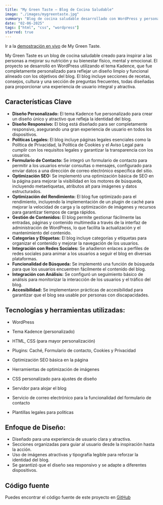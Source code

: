 ```yaml
---
title: "My Green Taste — Blog de Cocina Saludable"
image: "./images/mygreentaste.jpg"
summary: "Blog de cocina saludable desarrollado con WordPress y personalizado con el tema Kadence. Incluye diseño personalizado, optimización, políticas legales y un formulario de contacto funcional."
date: "02-06-2025"
tags: ["html", "css", "wordpress"]
starred: true
---
```


<div class="container content-grid">

Ir a la [demostración en vivo](https://mygreentaste.com/) de My Green Taste.

My Green Taste es un blog de cocina saludable creado para inspirar a las personas a mejorar su nutrición y su bienestar físico, mental y emocional.
El proyecto se desarrolló en WordPress utilizando el tema Kadence, que fue completamente personalizado para reflejar un diseño limpio y funcional alineado con los objetivos del blog.
El blog incluye secciones de recetas, consejos, cultura y una sección de preguntas frecuentes, todas diseñadas para proporcionar una experiencia de usuario integral y atractiva.

## Características Clave

- **Diseño Personalizado:** El tema Kadence fue personalizado para crear un diseño único y atractivo que refleja la identidad del blog.
- **Diseño Responsivo:** El blog está diseñado para ser completamente responsivo, asegurando una gran experiencia de usuario en todos los dispositivos.
- **Políticas Legales:** El blog incluye páginas legales esenciales como la Política de Privacidad, la Política de Cookies y el Aviso Legal para cumplir con los requisitos legales y garantizar la transparencia con los usuarios.
- **Formulario de Contacto:** Se integró un formulario de contacto para permitir a los usuarios enviar consultas o mensajes, configurado para enviar datos a una dirección de correo electrónico específica del sitio.
- **Optimización SEO:** Se implementó una optimización básica de SEO en la página para mejorar la visibilidad en los motores de búsqueda, incluyendo metaetiquetas, atributos alt para imágenes y datos estructurados.
- **Optimización del Rendimiento:** El blog fue optimizado para el rendimiento, incluyendo la implementación de un plugin de caché para mejorar la velocidad de carga y la optimización de imágenes y recursos para garantizar tiempos de carga rápidos.
- **Gestión de Contenidos:**
  El blog permite gestionar fácilmente las entradas, páginas y contenido multimedia a través de la interfaz de administración de WordPress, lo que facilita la actualización y el mantenimiento del contenido.
- **Categorías y Etiquetas:** El blog incluye categorías y etiquetas para organizar el contenido y mejorar la navegación de los usuarios.
- **Integración con Redes Sociales:** Se añadieron enlaces a perfiles de redes sociales para animar a los usuarios a seguir el blog en diversas plataformas.
- **Funcionalidad de Búsqueda:** Se implementó una función de búsqueda para que los usuarios encuentren fácilmente el contenido del blog.
- **Integración con Análisis:** Se configuró un seguimiento básico de análisis para monitorizar la interacción de los usuarios y el tráfico del blog.
- **Accesibilidad:** Se implementaron prácticas de accesibilidad para garantizar que el blog sea usable por personas con discapacidades.

## Tecnologías y herramientas utilizadas:

- WordPress

- Tema Kadence (personalizado)

- HTML, CSS (para mayor personalización)

- Plugins: Caché, Formulario de contacto, Cookies y Privacidad

- Optimización SEO básica en la página

- Herramientas de optimización de imágenes

- CSS personalizado para ajustes de diseño

- Servidor para alojar el blog

- Servicio de correo electrónico para la funcionalidad del formulario de contacto

- Plantillas legales para políticas

## Enfoque de Diseño:

- Diseñado para una experiencia de usuario clara y atractiva.
- Secciones organizadas para guiar al usuario desde la inspiración hasta la acción.
- Uso de imágenes atractivas y tipografía legible para reforzar la identidad del blog.
- Se garantizó que el diseño sea responsivo y se adapte a diferentes dispositivos.

## Código fuente

Puedes encontrar el código fuente de este proyecto en [GitHub](https://github.com/Deabruces/mygreentaste)

</div>
